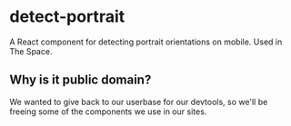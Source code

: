 # detect-portrait
A React component for detecting portrait orientations on mobile. Used in The Space.
## Why is it public domain?
We wanted to give back to our userbase for our devtools, so we'll be freeing some of the components we use in our sites.
